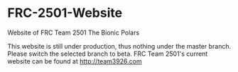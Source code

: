 # FRC-2501-Website
Website of FRC Team 2501 The Bionic Polars

This website is still under production, thus nothing under the master branch. Please switch the selected branch to beta. 
FRC Team 2501's current website can be found at http://team3926.com

